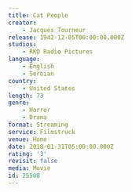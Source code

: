 ```yaml
---
title: Cat People
creator:
    - Jacques Tourneur
release: 1942-12-05T00:00:00.000Z
studios:
    - RKO Radio Pictures
language:
    - English
    - Serbian
country:
    - United States
length: 73
genre:
    - Horror
    - Drama
format: Streaming
service: Filmstruck
venue: Home
date: 2018-01-31T05:00:00.000Z
rating: '3'
revisit: false
media: Movie
id: 25508
---
```



